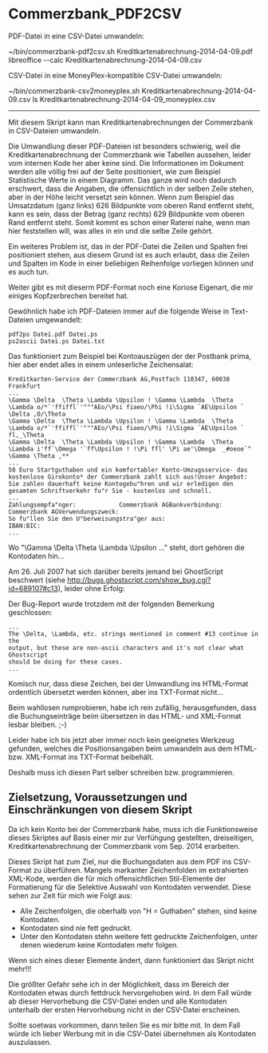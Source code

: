 Commerzbank_PDF2CSV
===================

PDF-Datei in eine CSV-Datei umwandeln:

~/bin/commerzbank-pdf2csv.sh Kreditkartenabrechnung-2014-04-09.pdf
libreoffice --calc Kreditkartenabrechnung-2014-04-09.csv

CSV-Datei in eine MoneyPlex-kompatible CSV-Datei umwandeln:

~/bin/commerzbank-csv2moneyplex.sh Kreditkartenabrechnung-2014-04-09.csv
ls Kreditkartenabrechnung-2014-04-09_moneyplex.csv

--------------------------------------------------------------------------------

Mit diesem Skript kann man Kreditkartenabrechnungen der Commerzbank in CSV-Dateien umwandeln.

Die Umwandlung dieser PDF-Dateien ist besonders schwierig, weil die Kreditkartenabrechnung der Commerzbank wie Tabellen aussehen, leider vom internen Kode her aber keine sind.
Die Informationen im Dokument werden alle völlig frei auf der Seite positioniert, wie zum Beispiel Statistische Werte in einem Diagramm.
Das ganze wird noch dadurch erschwert, dass die Angaben, die offensichtlich in der selben Zeile stehen, aber in der Höhe leicht versetzt sein können.
Wenn zum Beispiel das Umsatzdatum (ganz links) 626 Bildpunkte vom oberen Rand entfernt steht, kann es sein, dass der Betrag (ganz rechts) 629 Bildpunkte vom oberen Rand entfernt steht. Somit kommt es schon einer Raterei nahe, wenn man hier feststellen will, was alles in ein und die selbe Zeile gehört.

Ein weiteres Problem ist, das in der PDF-Datei die Zeilen und Spalten frei positioniert stehen, aus diesem Grund ist es auch erlaubt, dass die Zeilen und Spalten im Kode in einer beliebigen Reihenfolge vorliegen können und es auch tun.

Weiter gibt es mit dieserm PDF-Format noch eine Koriose Eigenart, die mir einiges Kopfzerbrechen bereitet hat.

Gewöhnlich habe ich PDF-Dateien immer auf die folgende Weise in Text-Dateien umgewandelt:

    pdf2ps Datei.pdf Datei.ps
    ps2ascii Datei.ps Datei.txt

Das funktioniert zum Beispiel bei Kontoauszügen der der Postbank prima, hier aber endet alles in einem unleserliche Zeichensalat:

    Kreditkarten-Service der Commerzbank AG,Postfach 110347, 60038 Frankfurt
    ...
    \Gamma \Delta  \Theta \Lambda \Upsilon ! \Gamma \Lambda  \Theta \Lambda o/*`'ffiffl`'"""AEo/\Psi fiaeo/\Phi !i\Sigma `AE\Upsilon ` \Delta ,O/\Theta
    \Gamma \Delta  \Theta \Lambda \Upsilon ! \Gamma \Lambda  \Theta \Lambda o/*`'ffiffl`'"""AEo/\Psi fiaeo/\Phi !i\Sigma `AE\Upsilon ` fl,_\Theta
    \Gamma \Delta  \Theta \Lambda \Upsilon ! \Gamma \Lambda  \Theta \Lambda i'ff`\Omega '`ff\Upsilon ! !\Pi ffl' \Pi ae'\Omega  _#oeoe`^ \Gamma \Theta ,**
    ...
    50 Euro Startguthaben und ein komfortabler Konto-Umzugsservice- das kostenlose Girokonto* der Commerzbank zahlt sich aus!Unser Angebot: Sie zahlen dauerhaft keine Kontogebu"hren und wir erledigen den gesamten Schriftverkehr fu"r Sie - kostenlos und schnell.
    ...
    Zahlungsempfa"nger:            Commerzbank AGBankverbindung:
    Commerzbank AGVerwendungszweck:
    So fu"llen Sie den U"berweisungstra"ger aus:
    IBAN:BIC:
    ...

Wo "\Gamma \Delta  \Theta \Lambda \Upsilon ..." steht, dort gehören die Kontodaten hin...

Am 26. Juli 2007 hat sich darüber bereits jemand bei GhostScript beschwert (siehe http://bugs.ghostscript.com/show_bug.cgi?id=689107#c13), leider ohne Erfolg:

Der Bug-Report wurde trotzdem mit der folgenden Bemerkung geschlossen:

    ...
    The \Delta, \Lambda, etc. strings mentioned in comment #13 continue in the 
    output, but these are non-ascii characters and it's not clear what Ghostscript 
    should be doing for these cases.
    ...

Komisch nur, dass diese Zeichen, bei der Umwandlung ins HTML-Format ordentlich übersetzt werden können, aber ins TXT-Format nicht...


Beim wahllosen rumprobieren, habe ich rein zufällig, herausgefunden, dass die Buchungseinträge beim übersetzen in das HTML- und XML-Format lesbar bleiben.  ;-)

Leider habe ich bis jetzt aber immer noch kein geeignetes Werkzeug gefunden, welches die Positionsangaben beim umwandeln aus dem HTML- bzw. XML-Format ins TXT-Format beibehält.

Deshalb muss ich diesen Part selber schreiben bzw. programmieren.


Zielsetzung, Voraussetzungen und Einschränkungen von diesem Skript
------------------------------------------------------------------
Da ich kein Konto bei der Commerzbank habe, muss ich die Funktionsweise dieses Skriptes auf Basis einer mir zur Verfühgung gestellten, dreiseitigen, Kreditkartenabrechnung der Commerzbank vom Sep. 2014 erarbeiten.

Dieses Skript hat zum Ziel, nur die Buchungsdaten aus dem PDF ins CSV-Format zu überführen.
Mangels markanter Zeichenfolden im extrahierten XML-Kode, werden die für mich offensichtlichen Stil-Elemente der Formatierung für die Selektive Auswahl von Kontodaten verwendet.
Diese sehen zur Zeit für mich wie Folgt aus:
- Alle Zeichenfolgen, die oberhalb von "H = Guthaben" stehen, sind keine Kontodaten.
- Kontodaten sind nie fett gedruckt.
- Unter den Kontodaten stehn weitere fett gedruckte Zeichenfolgen, unter denen wiederum keine Kontodaten mehr folgen.

Wenn sich eines dieser Elemente ändert, dann funktioniert das Skript nicht mehr!!!

Die größter Gefahr sehe ich in der Möglichkeit, dass im Bereich der Kontodaten etwas durch fettdruck hervorgehoben wird. In dem Fall würde ab dieser Hervorhebung die CSV-Datei enden und alle Kontodaten unterhalb der ersten Hervorhebung nicht in der CSV-Datei erscheinen.

Sollte soetwas vorkommen, dann teilen Sie es mir bitte mit. In dem Fall würde ich lieber Werbung mit in die CSV-Datei übernehmen als Kontodaten auszulassen.
